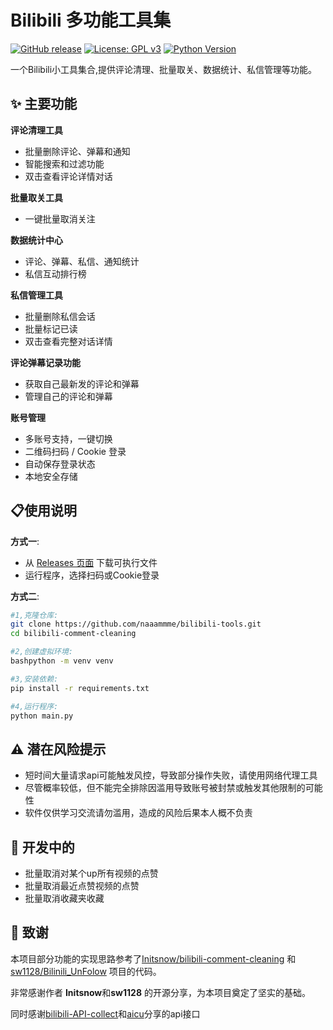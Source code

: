 # Bilibili 多功能工具集
[![GitHub release](https://img.shields.io/github/release/naaammme/bilibili-tools.svg?style=flat-square&logo=github&color=black)](https://github.com/naaammme/bilibili-tools/releases)
[![License: GPL v3](https://img.shields.io/badge/License-GPLv3-FF69B4.svg)](https://www.gnu.org/licenses/gpl-3.0)
[![Python Version](https://img.shields.io/badge/python-3.8+-blue.svg)](https://python.org)

一个Bilibili小工具集合,提供评论清理、批量取关、数据统计、私信管理等功能。

## ✨ 主要功能
 **评论清理工具**

- 批量删除评论、弹幕和通知
- 智能搜索和过滤功能
- 双击查看评论详情对话

 **批量取关工具**
-  一键批量取消关注

 **数据统计中心**
- 评论、弹幕、私信、通知统计
- 私信互动排行榜

 **私信管理工具**
- 批量删除私信会话 
- 批量标记已读
- 双击查看完整对话详情

 **评论弹幕记录功能**
- 获取自己最新发的评论和弹幕
- 管理自己的评论和弹幕

 **账号管理**
- 多账号支持，一键切换
-  二维码扫码 / Cookie 登录 
- 自动保存登录状态
-  本地安全存储

## 📋使用说明
**方式一**:
- 从 [Releases 页面](https://github.com/naaammme/bilibili-tools/releases) 下载可执行文件
- 运行程序，选择扫码或Cookie登录

**方式二**:
```bash
#1,克隆仓库:
git clone https://github.com/naaammme/bilibili-tools.git
cd bilibili-comment-cleaning

#2,创建虚拟环境:
bashpython -m venv venv

#3,安装依赖:
pip install -r requirements.txt

#4,运行程序:
python main.py
```

## ⚠️ 潜在风险提示
- 短时间大量请求api可能触发风控，导致部分操作失败，请使用网络代理工具
- 尽管概率较低，但不能完全排除因滥用导致账号被封禁或触发其他限制的可能性
- 软件仅供学习交流请勿滥用，造成的风险后果本人概不负责

## 🦕 开发中的
- 批量取消对某个up所有视频的点赞
- 批量取消最近点赞视频的点赞
- 批量取消收藏夹收藏

## 🙏  致谢

本项目部分功能的实现思路参考了[Initsnow/bilibili-comment-cleaning](https://github.com/Initsnow/bilibili-comment-cleaning) 和[sw1128/Bilinili_UnFolow](https://github.com/sw1128/Bilibili_UnFollow.git)
项目的代码。

非常感谢作者 **Initsnow**和**sw1128** 的开源分享，为本项目奠定了坚实的基础。

同时感谢[bilibili-API-collect](https://github.com/SocialSisterYi/bilibili-API-collect)和[aicu](aicu.cc)分享的api接口
